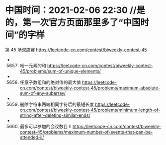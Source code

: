 
# 中国时间：2021-02-06 22:30  //是的，第一次官方页面那里多了“中国时间”的字样

第 45 场双周赛 https://leetcode-cn.com/contest/biweekly-contest-45
- 5657. 唯一元素的和 https://leetcode-cn.com/contest/biweekly-contest-45/problems/sum-of-unique-elements/
- 5658. 任意子数组和的绝对值的最大值 https://leetcode-cn.com/contest/biweekly-contest-45/problems/maximum-absolute-sum-of-any-subarray/
- 5659. 删除字符串两端相同字符后的最短长度 https://leetcode-cn.com/contest/biweekly-contest-45/problems/minimum-length-of-string-after-deleting-similar-ends/
- 5660. 最多可以参加的会议数目 II https://leetcode-cn.com/contest/biweekly-contest-45/problems/maximum-number-of-events-that-can-be-attended-ii/
